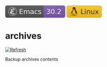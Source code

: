 [![Emacs Version](./badges/emacs.svg)](https://www.gnu.org/software/emacs/download.html)
[![Linux](./badges/system.svg)](#)

# archives

[![Refresh](https://github.com/emacs-eask/archives/actions/workflows/refresh.yml/badge.svg)](https://github.com/emacs-eask/archives/actions/workflows/refresh.yml)

Backup archives contents
